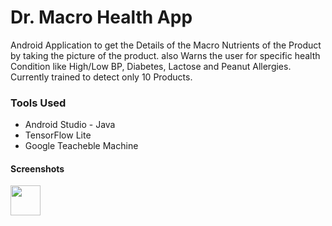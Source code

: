 # Dr. Macro Health App

Android Application to get the Details of
the Macro Nutrients of the Product by
taking the picture of the product. also Warns
the user for specific health Condition like
High/Low BP, Diabetes, Lactose and
Peanut Allergies. Currently trained to detect only 10 Products.

### Tools Used  
- Android Studio - Java 
- TensorFlow Lite
- Google Teacheble Machine

#### Screenshots 
<a href="url"><img src="https://github.com/Mandar800/Dr.-Macro-Hobby-Project/ss1.jpeg" align="left" height="48" width="48" ></a>

